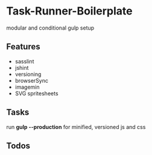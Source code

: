 # Task-Runner-Boilerplate
modular and conditional gulp setup

## Features

* sasslint
* jshint
* versioning
* browserSync
* imagemin
* SVG spritesheets

## Tasks

run **gulp --production** for minified, versioned js and css

## Todos

